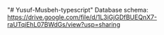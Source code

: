 "# Yusuf-Musbeh-typescript" 
Database schema: https://drive.google.com/file/d/1L3iGjGDfBUEQnX7-raUTqiEhL07BWdGs/view?usp=sharing
